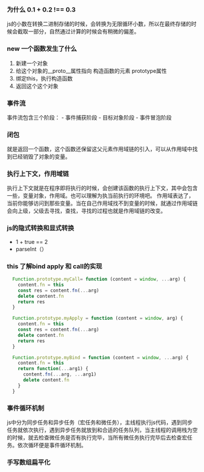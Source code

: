 ### 为什么 0.1 + 0.2 !== 0.3
  js的小数在转换二进制存储的时候，会转换为无限循环小数，所以在最终存储的时候会截取一部分，自然通过计算的时候会有稍微的偏差。
### new 一个函数发生了什么
  1. 新建一个对象
  2. 给这个对象的__proto__属性指向 构造函数的元素 prototype属性
  3. 绑定this，执行构造函数
  4. 返回这个这个对象
### 事件流
  事件流包含三个阶段：
    - 事件捕获阶段
    - 目标对象阶段
    - 事件冒泡阶段
### 闭包
  就是返回一个函数，这个函数还保留这父元素作用域链的引入，可以从作用域中找到已经销毁了对象的变量。
### 执行上下文，作用域链
  执行上下文就是在程序即将执行的时候，会创建该函数的执行上下文，其中会包含一些，变量对象，作用域。也可以理解为执当前执行的环境吧。
  作用域表达了，当前你能够访问到那些变量。当在自己作用域找不到变量的时候，就通过作用域链会向上级，父级去寻找，查找，寻找的过程也就是作用域链的改变。
### js的隐式转换和显式转换
  - 1 + true == 2
  - parseInt（）
### this 了解bind apply 和 call的实现
``` js
  Function.prototype.myCall= function (content = window, ...arg) {
    content.fn = this
    const res = content.fn(...arg)
    delete content.fn
    return res
  }

  Function.prototype.myApply = function (content = window, arg) {
    content.fn = this
    const res = content.fn(...arg)
    delete content.fn
    return res
  }

  Function.prototype.myBind = function (content = window, ...arg) {
    content.fn = this
    return function(...arg1) {
      content.fn(...arg, ...arg1)
      delete content.fn
    }
  }
```

### 事件循环机制
  js中分为同步任务和异步任务（宏任务和微任务），主线程执行js代码，遇到同步任务就依次执行，遇到异步任务就放到和合适的任务队列，当主线程的调用栈为空的时候，就去检查微任务是否有执行完毕，当所有微任务执行完毕后去检查宏任务。依次循环便是事件循环机制。

### 手写数组扁平化

